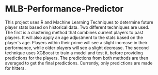 # MLB-Performance-Predictor
This project uses R and Machine Learning Techniques to determine future player stats based on historical data.
Two different techniques are used. The first is a clustering method that combines current players to
past players. It will also apply an age adjustment to the stats based on the player's age. Players within their prime 
will see a slight increase in their performance, while older players will see a slight decrease. The second 
technique uses XGBoost to train a model and test it, before providing predictions for the players. The predictions from
both methods are then averaged to get the final predictions. Currently, only predictions are made for hitters.